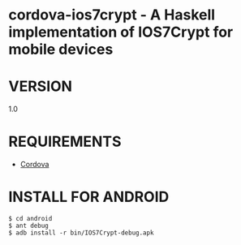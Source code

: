 # cordova-ios7crypt - A Haskell implementation of IOS7Crypt for mobile devices

# VERSION

1.0

# REQUIREMENTS

- [Cordova](https://github.com/phonegap/phonegap)

# INSTALL FOR ANDROID

	$ cd android
	$ ant debug
	$ adb install -r bin/IOS7Crypt-debug.apk